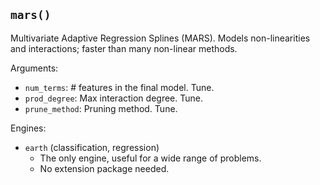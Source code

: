 ## `mars()`

Multivariate Adaptive Regression Splines (MARS). Models non-linearities and interactions; faster than many non-linear methods.

Arguments:
* `num_terms`: # features in the final model. Tune.
* `prod_degree`: Max interaction degree. Tune.
* `prune_method`: Pruning method. Tune.

Engines:
* `earth` (classification, regression)
    - The only engine, useful for a wide range of problems.
    - No extension package needed.

